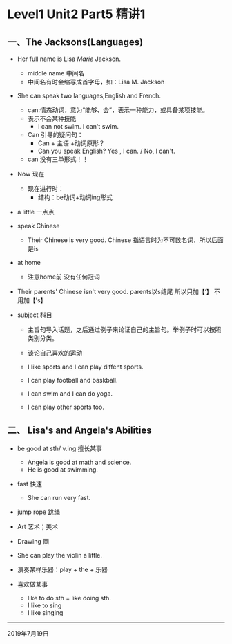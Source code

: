 

# Level1 Unit2  Part5 精讲1

## 一、The Jacksons(Languages)

- Her full name is Lisa *Marie* Jackson.

  - middle name 中间名
  - 中间名有时会缩写成首字母，如：Lisa M. Jackson

- She can speak two languages,English and French.

  - can:情态动词，意为“能够、会”，表示一种能力，或具备某项技能。
  - 表示不会某种技能
    - I can not swim.  I can't swim.
  - Can 引导的疑问句：
    - Can + 主语 +动词原形？
    - Can you speak English? Yes , I can. / No, I can't.
  - can 没有三单形式！！

- Now 现在

  - 现在进行时：
    - 结构：be动词+动词ing形式

- a little  一点点

- speak Chinese

  - Their Chinese is very good. Chinese 指语言时为不可数名词，所以后面是is

- at home 

  - 注意home前 没有任何冠词

- Their parents' Chinese isn't very good. parents以s结尾 所以只加【‘】 不用加【’s】

- subject 科目

  - 主旨句导入话题，之后通过例子来论证自己的主旨句。举例子时可以按照类别分类。

  - 谈论自己喜欢的运动

  - I like sports and I can play diffent sports.

  - I can play football and baskball.

  - I can swim and I can do yoga.

  - I can play other sports too.

    

## 二、 Lisa's and Angela's Abilities

- be good at sth/ v.ing  擅长某事

  - Angela is good at math and science.
  - He is good at swimming.

- fast 快速

  - She can run very fast.

- jump rope 跳绳

- Art 艺术；美术

- Drawing 画

- She can play the violin a little.

- 演奏某样乐器：play + the + 乐器

- 喜欢做某事

  - like to do sth = like doing sth.
  - I like to sing
  - I like singing

  

















-------

2019年7月19日































